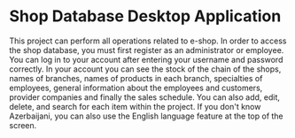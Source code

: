 # Shop Database Desktop Application

This project can perform all operations related to e-shop. In order to access the shop database, you must first register as an administrator or employee. You can log in to your account after entering your username and password correctly. In your account you can see the stock of the chain of the shops, names of branches, names of products in each branch, specialties of employees, general information about the employees and customers, provider companies and finally the sales schedule. You can also add, edit, delete, and search for each item within the project. If you don't know Azerbaijani, you can also use the English language feature at the top of the screen.
